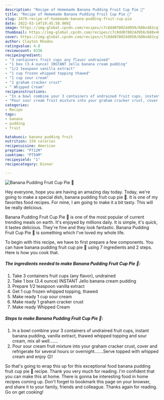 ```yaml
---
description: "Recipe of Homemade Banana Pudding Fruit Cup Pie 🥧"
title: "Recipe of Homemade Banana Pudding Fruit Cup Pie 🥧"
slug: 2479-recipe-of-homemade-banana-pudding-fruit-cup-pie
date: 2022-03-14T19:45:50.909Z
image: https://img-global.cpcdn.com/recipes/c7c8dd078024d950/680x482cq70/banana-pudding-fruit-cup-pie-recipe-main-photo.jpg
thumbnail: https://img-global.cpcdn.com/recipes/c7c8dd078024d950/680x482cq70/banana-pudding-fruit-cup-pie-recipe-main-photo.jpg
cover: https://img-global.cpcdn.com/recipes/c7c8dd078024d950/680x482cq70/banana-pudding-fruit-cup-pie-recipe-main-photo.jpg
author: Clayton Rhodes
ratingvalue: 4.8
reviewcount: 8336
recipeingredient:
- "3 containers fruit cups any flavor undrained"
- "1 box (3.4 ounce) INSTANT Jello banana cream pudding"
- "1/2 teaspoon vanilla extract"
- "1 cup frozen whipped topping thawed"
- "1 cup sour cream"
- "1 graham cracker crust"
- " Whipped Cream"
recipeinstructions:
- "In a bowl combine your 3 containers of undrained fruit cups, instant banana pudding, vanilla extract, thawed whipped topping and sour cream, mix all well......."
- "Pour sour cream fruit mixture into your graham cracker crust, cover and refrigerate for several hours or overnight.......Serve topped with whipped cream and enjoy 😉!"
categories:
- Recipe
tags:
- banana
- pudding
- fruit

katakunci: banana pudding fruit 
nutrition: 159 calories
recipecuisine: American
preptime: "PT12M"
cooktime: "PT59M"
recipeyield: "1"
recipecategory: Dinner

---
```



![Banana Pudding Fruit Cup Pie 🥧](https://img-global.cpcdn.com/recipes/c7c8dd078024d950/680x482cq70/banana-pudding-fruit-cup-pie-recipe-main-photo.jpg)

Hey everyone, hope you are having an amazing day today. Today, we're going to make a special dish, banana pudding fruit cup pie 🥧. It is one of my favorites food recipes. For mine, I am going to make it a bit tasty. This will be really delicious.



Banana Pudding Fruit Cup Pie 🥧 is one of the most popular of current trending meals on earth. It's enjoyed by millions daily. It is simple, it's quick, it tastes delicious. They're fine and they look fantastic. Banana Pudding Fruit Cup Pie 🥧 is something which I've loved my whole life.


To begin with this recipe, we have to first prepare a few components. You can have banana pudding fruit cup pie 🥧 using 7 ingredients and 2 steps. Here is how you cook that.

<!--inarticleads1-->

##### The ingredients needed to make Banana Pudding Fruit Cup Pie 🥧:

1. Take 3 containers fruit cups (any flavor), undrained
1. Take 1 box (3.4 ounce) INSTANT Jello banana cream pudding
1. Prepare 1/2 teaspoon vanilla extract
1. Get 1 cup frozen whipped topping, thawed
1. Make ready 1 cup sour cream
1. Make ready 1 graham cracker crust
1. Make ready  Whipped Cream




<!--inarticleads2-->

##### Steps to make Banana Pudding Fruit Cup Pie 🥧:

1. In a bowl combine your 3 containers of undrained fruit cups, instant banana pudding, vanilla extract, thawed whipped topping and sour cream, mix all well.......
1. Pour sour cream fruit mixture into your graham cracker crust, cover and refrigerate for several hours or overnight.......Serve topped with whipped cream and enjoy 😉!




So that's going to wrap this up for this exceptional food banana pudding fruit cup pie 🥧 recipe. Thank you very much for reading. I'm confident that you can make this at home. There is gonna be interesting food in home recipes coming up. Don't forget to bookmark this page on your browser, and share it to your family, friends and colleague. Thanks again for reading. Go on get cooking!
